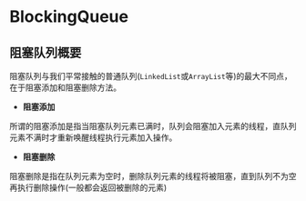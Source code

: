 # BlockingQueue



## 阻塞队列概要

阻塞队列与我们平常接触的普通队列(`LinkedList`或`ArrayList`等)的最大不同点，在于阻塞添加和阻塞删除方法。

- **阻塞添加**

所谓的阻塞添加是指当阻塞队列元素已满时，队列会阻塞加入元素的线程，直队列元素不满时才重新唤醒线程执行元素加入操作。

- **阻塞删除**

阻塞删除是指在队列元素为空时，删除队列元素的线程将被阻塞，直到队列不为空再执行删除操作(一般都会返回被删除的元素)

